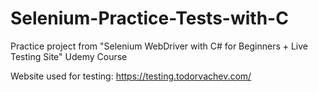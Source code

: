 # Selenium-Practice-Tests-with-C
Practice project from "Selenium WebDriver with C# for Beginners + Live Testing Site" Udemy Course

Website used for testing: https://testing.todorvachev.com/

